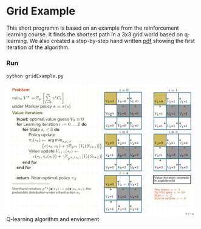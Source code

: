 # Grid Example
This short programm is based on an example from the reinforcement learning course. It finds the shortest path in a 3x3 grid world based on q-learning. We also created a step-by-step hand written [pdf](qlearning_by_hand.pdf) showing the first iteration of the algorithm. 

### Run
```bash
python gridExample.py
```

<div>
    <img src="assests/qLearning.png" alt="Q-Learning" width="500">
</div>
Q-learning algorithm and enviorment

